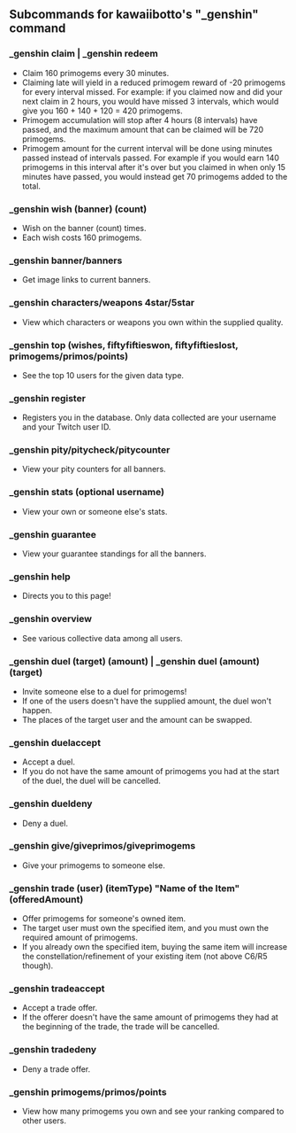 ## Subcommands for kawaiibotto's "_genshin" command

### _genshin claim | _genshin redeem
- Claim 160 primogems every 30 minutes.
- Claiming late will yield in a reduced primogem reward of -20 primogems for every interval missed. For example: if you claimed now and did your next claim in 2 hours, you would have missed 3 intervals, which would give you 160 + 140 + 120 = 420 primogems.
- Primogem accumulation will stop after 4 hours (8 intervals) have passed, and the maximum amount that can be claimed will be 720 primogems.
- Primogem amount for the current interval will be done using minutes passed instead of intervals passed. For example if you would earn 140 primogems in this interval after it's over but you claimed in when only 15 minutes have passed, you would instead get 70 primogems added to the total. 

### _genshin wish (banner) (count)
- Wish on the banner (count) times. 
- Each wish costs 160 primogems.

### _genshin banner/banners
- Get image links to current banners.

### _genshin characters/weapons 4star/5star
- View which characters or weapons you own within the supplied quality.

### _genshin top (wishes, fiftyfiftieswon, fiftyfiftieslost, primogems/primos/points)
- See the top 10 users for the given data type.

### _genshin register
- Registers you in the database. Only data collected are your username and your Twitch user ID.

### _genshin pity/pitycheck/pitycounter
- View your pity counters for all banners.

### _genshin stats (optional username)
- View your own or someone else's stats.

### _genshin guarantee
- View your guarantee standings for all the banners.

### _genshin help
- Directs you to this page!

### _genshin overview
- See various collective data among all users.

### _genshin duel (target) (amount) | _genshin duel (amount) (target)
- Invite someone else to a duel for primogems!
- If one of the users doesn't have the supplied amount, the duel won't happen.
- The places of the target user and the amount can be swapped.

### _genshin duelaccept
- Accept a duel.
- If you do not have the same amount of primogems you had at the start of the duel, the duel will be cancelled.

### _genshin dueldeny
- Deny a duel.

### _genshin give/giveprimos/giveprimogems
- Give your primogems to someone else.

### _genshin trade (user) (itemType) "Name of the Item" (offeredAmount)
- Offer primogems for someone's owned item.
- The target user must own the specified item, and you must own the required amount of primogems.
- If you already own the specified item, buying the same item will increase the constellation/refinement of your existing item (not above C6/R5 though).

### _genshin tradeaccept
- Accept a trade offer. 
- If the offerer doesn't have the same amount of primogems they had at the beginning of the trade, the trade will be cancelled.

### _genshin tradedeny
- Deny a trade offer.

### _genshin primogems/primos/points
- View how many primogems you own and see your ranking compared to other users.

